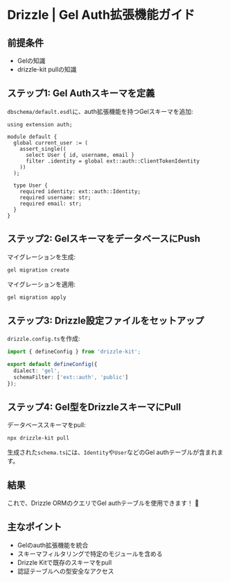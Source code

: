 # Drizzle | Gel Auth拡張機能ガイド

## 前提条件
- Gelの知識
- drizzle-kit pullの知識

## ステップ1: Gel Authスキーマを定義
`dbschema/default.esdl`に、auth拡張機能を持つGelスキーマを追加:

```edgeql
using extension auth;

module default {
  global current_user := (
    assert_single((
      select User { id, username, email }
      filter .identity = global ext::auth::ClientTokenIdentity
    ))
  );

  type User {
    required identity: ext::auth::Identity;
    required username: str;
    required email: str;
  }
}
```

## ステップ2: GelスキーマをデータベースにPush
マイグレーションを生成:
```bash
gel migration create
```

マイグレーションを適用:
```bash
gel migration apply
```

## ステップ3: Drizzle設定ファイルをセットアップ
`drizzle.config.ts`を作成:

```typescript
import { defineConfig } from 'drizzle-kit';

export default defineConfig({
  dialect: 'gel',
  schemaFilter: ['ext::auth', 'public']
});
```

## ステップ4: Gel型をDrizzleスキーマにPull
データベーススキーマをpull:

```bash
npx drizzle-kit pull
```

生成された`schema.ts`には、`Identity`や`User`などのGel authテーブルが含まれます。

## 結果
これで、Drizzle ORMのクエリでGel authテーブルを使用できます！ 🎉

## 主なポイント
- Gelのauth拡張機能を統合
- スキーマフィルタリングで特定のモジュールを含める
- Drizzle Kitで既存のスキーマをpull
- 認証テーブルへの型安全なアクセス
